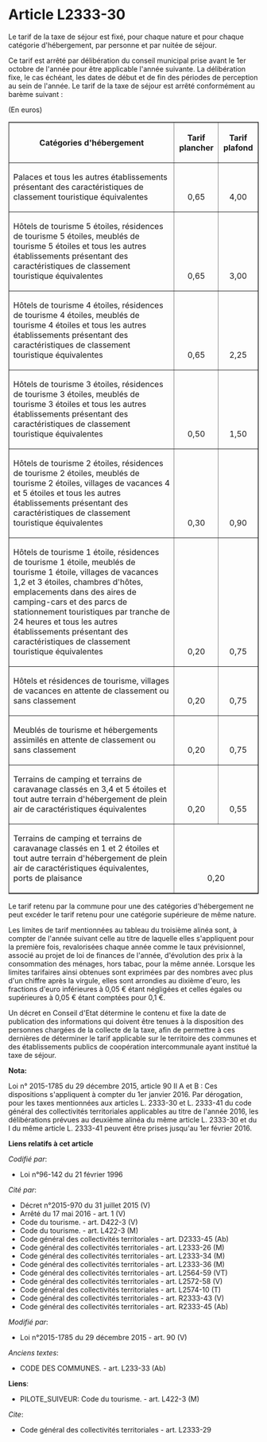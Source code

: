 # Article L2333-30

Le tarif de la taxe de séjour est fixé, pour chaque nature et pour chaque catégorie d'hébergement, par personne et par nuitée
de séjour. 

Ce tarif est arrêté par délibération du conseil municipal prise avant le 1er octobre de l'année pour être applicable l'année
suivante. La délibération fixe, le cas échéant, les dates de début et de fin des périodes de perception au sein de l'année.
Le tarif de la taxe de séjour est arrêté conformément au barème suivant :

(En euros) 

<table border="1">
  <tbody>
    <tr>
      <th>

Catégories d'hébergement 

</th>
      <th>

Tarif plancher 

</th>
      <th>

Tarif plafond 

</th>
    </tr>
    <tr>
      <td>

Palaces et tous les autres établissements présentant des caractéristiques de classement touristique équivalentes 

</td>
      <td valign="bottom" align="center">

0,65 

</td>
      <td valign="bottom" align="center">

4,00 

</td>
    </tr>
    <tr>
      <td>

Hôtels de tourisme 5 étoiles, résidences de tourisme 5 étoiles, meublés de tourisme 5 étoiles et tous les autres
établissements présentant des caractéristiques de classement touristique équivalentes 

</td>
      <td valign="bottom" align="center">

0,65 

</td>
      <td align="center" valign="bottom">

3,00 

</td>
    </tr>
    <tr>
      <td>

Hôtels de tourisme 4 étoiles, résidences de tourisme 4 étoiles, meublés de tourisme 4 étoiles et tous les autres
établissements présentant des caractéristiques de classement touristique équivalentes 

</td>
      <td align="center" valign="bottom">

0,65 

</td>
      <td valign="bottom" align="center">

2,25 

</td>
    </tr>
    <tr>
      <td>

Hôtels de tourisme 3 étoiles, résidences de tourisme 3 étoiles, meublés de tourisme 3 étoiles et tous les autres
établissements présentant des caractéristiques de classement touristique équivalentes 

</td>
      <td align="center" valign="bottom">

0,50 

</td>
      <td align="center" valign="bottom">

1,50 

</td>
    </tr>
    <tr>
      <td>

Hôtels de tourisme 2 étoiles, résidences de tourisme 2 étoiles, meublés de tourisme 2 étoiles, villages de vacances 4 et 5
étoiles et tous les autres établissements présentant des caractéristiques de classement touristique équivalentes 

</td>
      <td align="center" valign="bottom">

0,30 

</td>
      <td valign="bottom" align="center">

0,90 

</td>
    </tr>
    <tr>
      <td>

Hôtels de tourisme 1 étoile, résidences de tourisme 1 étoile, meublés de tourisme 1 étoile, villages de vacances 1,2 et 3
étoiles, chambres d'hôtes, emplacements dans des aires de camping-cars et des parcs de stationnement touristiques par tranche
de 24 heures et tous les autres établissements présentant des caractéristiques de classement touristique équivalentes 

</td>
      <td valign="bottom" align="center">

0,20 

</td>
      <td align="center" valign="bottom">

0,75 

</td>
    </tr>
    <tr>
      <td>

Hôtels et résidences de tourisme, villages de vacances en attente de classement ou sans classement 

</td>
      <td align="center" valign="bottom">

0,20 

</td>
      <td align="center" valign="bottom">

0,75 

</td>
    </tr>
    <tr>
      <td>

Meublés de tourisme et hébergements assimilés en attente de classement ou sans classement 

</td>
      <td align="center" valign="bottom">

0,20 

</td>
      <td valign="bottom" align="center">

0,75 

</td>
    </tr>
    <tr>
      <td>

Terrains de camping et terrains de caravanage classés en 3,4 et 5 étoiles et tout autre terrain d'hébergement de plein air de
caractéristiques équivalentes 

</td>
      <td valign="bottom" align="center">

0,20 

</td>
      <td valign="bottom" align="center">

0,55 

</td>
    </tr>
    <tr>
      <td>

Terrains de camping et terrains de caravanage classés en 1 et 2 étoiles et tout autre terrain d'hébergement de plein air de
caractéristiques équivalentes, ports de plaisance 

</td>
      <td valign="bottom" colspan="3" align="center">

0,20 

</td>
    </tr>
  </tbody>
</table>

Le tarif retenu par la commune pour une des catégories d'hébergement ne peut excéder le tarif retenu pour une catégorie
supérieure de même nature. 

Les limites de tarif mentionnées au tableau du troisième alinéa sont, à compter de l'année suivant celle au titre de laquelle
elles s'appliquent pour la première fois, revalorisées chaque année comme le taux prévisionnel, associé au projet de loi de
finances de l'année, d'évolution des prix à la consommation des ménages, hors tabac, pour la même année. Lorsque les limites
tarifaires ainsi obtenues sont exprimées par des nombres avec plus d'un chiffre après la virgule, elles sont arrondies au
dixième d'euro, les fractions d'euro inférieures à 0,05 € étant négligées et celles égales ou supérieures à 0,05 € étant
comptées pour 0,1 €. 

Un décret en Conseil d'Etat détermine le contenu et fixe la date de publication des informations qui doivent être tenues à la
disposition des personnes chargées de la collecte de la taxe, afin de permettre à ces dernières de déterminer le tarif
applicable sur le territoire des communes et des établissements publics de coopération intercommunale ayant institué la taxe
de séjour.

**Nota:**

Loi n° 2015-1785 du 29 décembre 2015, article 90 II A et B : Ces dispositions s'appliquent à compter du 1er janvier 2016. Par
dérogation, pour les taxes mentionnées aux articles L. 2333-30 et L. 2333-41 du code général des collectivités territoriales
applicables au titre de l'année 2016, les délibérations prévues au deuxième alinéa du même article L. 2333-30 et du I du même
article L. 2333-41 peuvent être prises jusqu'au 1er février 2016.

**Liens relatifs à cet article**

_Codifié par_:

  - Loi n°96-142 du 21 février 1996

_Cité par_:

  - Décret n°2015-970 du 31 juillet 2015 (V)
  - Arrêté du 17 mai 2016 - art. 1 (V)
  - Code du tourisme. - art. D422-3 (V)
  - Code du tourisme. - art. L422-3 (M)
  - Code général des collectivités territoriales - art. D2333-45 (Ab)
  - Code général des collectivités territoriales - art. L2333-26 (M)
  - Code général des collectivités territoriales - art. L2333-34 (M)
  - Code général des collectivités territoriales - art. L2333-36 (M)
  - Code général des collectivités territoriales - art. L2564-59 (VT)
  - Code général des collectivités territoriales - art. L2572-58 (V)
  - Code général des collectivités territoriales - art. L2574-10 (T)
  - Code général des collectivités territoriales - art. R2333-43 (V)
  - Code général des collectivités territoriales - art. R2333-45 (Ab)

_Modifié par_:

  - Loi n°2015-1785 du 29 décembre 2015 - art. 90 (V)

_Anciens textes_:

  - CODE DES COMMUNES. - art. L233-33 (Ab)

**Liens**:

  - PILOTE_SUIVEUR: Code du tourisme. - art. L422-3 (M)

_Cite_:

  - Code général des collectivités territoriales - art. L2333-29
